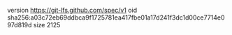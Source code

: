 version https://git-lfs.github.com/spec/v1
oid sha256:a03c72eb69ddbca9f1725781ea417fbe01a17d241f3dc1d00ce7714e097d819d
size 2125
